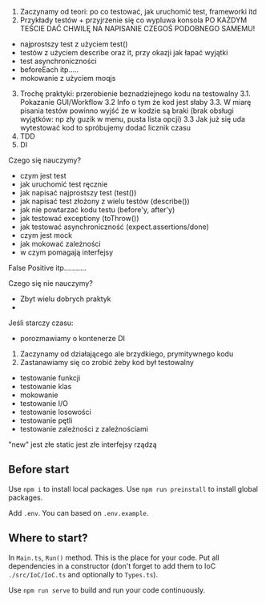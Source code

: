 1. Zaczynamy od teori: po co testować, jak uruchomić test, frameworki itd
2. Przykłady testów + przyjrzenie się co wypluwa konsola
PO KAŻDYM TEŚCIE DAĆ CHWILĘ NA NAPISANIE CZEGOŚ PODOBNEGO SAMEMU!
- najprostszy test z użyciem test()
- testów z użyciem describe oraz it, przy okazji jak łapać wyjątki
- test asynchroniczności
- beforeEach itp.....
- mokowanie z użyciem moqjs
3. Trochę praktyki: przerobienie beznadziejnego kodu na testowalny
  3.1. Pokazanie GUI/Workflow
  3.2 Info o tym że kod jest słaby
  3.3. W miarę pisania testów powinno wyjść że w kodzie są braki 
   (brak obsługi wyjątków: np zły guzik w menu, pusta lista opcji)
  3.3 Jak już się uda wytestować kod to spróbujemy dodać licznik czasu
4. TDD
5. DI

Czego się nauczymy?
- czym jest test
- jak uruchomić test ręcznie
- jak napisać najprostszy test (test())
- jak napisać test złożony z wielu testów (describe())
- jak nie powtarzać kodu testu (before'y, after'y)
- jak testować exceptiony (toThrow())
- jak testować asynchroniczność (expect.assertions/done)
- czym jest mock
- jak mokować zależności
- w czym pomagają interfejsy


False Positive itp...........

Czego się nie nauczymy?

- Zbyt wielu dobrych praktyk
- 

Jeśli starczy czasu:
- porozmawiamy o kontenerze DI



1. Zaczynamy od działającego ale brzydkiego, prymitywnego kodu
2. Zastanawiamy się co zrobić żeby kod był testowalny

* testowanie funkcji
* testowanie klas
* mokowanie
* testowanie I/O
* testowanie losowości
* testowanie pętli
* testowanie zależności z zależnościami

"new" jest złe
static jest złe
interfejsy rządzą


## Before start

Use `npm i` to install local packages. Use `npm run preinstall` to install global packages.

Add `.env`. You can based on `.env.example`.

## Where to start?

In `Main.ts`, `Run()` method. This is the place for your code. Put all dependencies in a constructor (don't forget to add them to IoC `./src/IoC/IoC.ts` and optionally to `Types.ts`).

Use `npm run serve` to build and run your code continuously.
